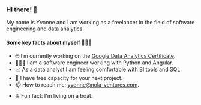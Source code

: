 ### Hi there! 👋

My name is Yvonne and I am working as a freelancer in the field of software engineering and data analytics.

#### Some key facts about myself 💁🏻‍♀️
- 🤓 I’m currently working on the [Google Data Analytics Certificate](https://www.coursera.org/professional-certificates/google-data-analytics).
- 👩🏻‍💻 I am a software engineer working with Python and Angular.
- 📈 As a data analyst I am feeling comfortable with BI tools and SQL.
- 🚀 I have free capacity for your next project.
- 📫 How to reach me: [yvonne@nola-ventures.com](mailto:yvonne@nola-ventures.com).
- ⛵ Fun fact: I'm living on a boat.

<!--
**yhegen/yhegen** is a ✨ _special_ ✨ repository because its `README.md` (this file) appears on your GitHub profile.

Here are some ideas to get you started:

- 🔭 I’m currently working on ...
- 🌱 I’m currently learning ...
- 👯 I’m looking to collaborate on ...
- 🤔 I’m looking for help with ...
- 💬 Ask me about ...
- 📫 How to reach me: ...
- 😄 Pronouns: ...
- ⚡ Fun fact: ...
-->
